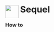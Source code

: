 
<h1>
	<img src="~/icon.svg" style="float: left; width: 42px; margin: 3px 5px 0 0;">
	Sequel
</h1>

### How to

